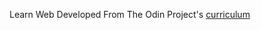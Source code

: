 Learn Web Developed
From The Odin Project's [curriculum](http://www.theodinproject.com/courses/web-development-101/lessons/html-css)